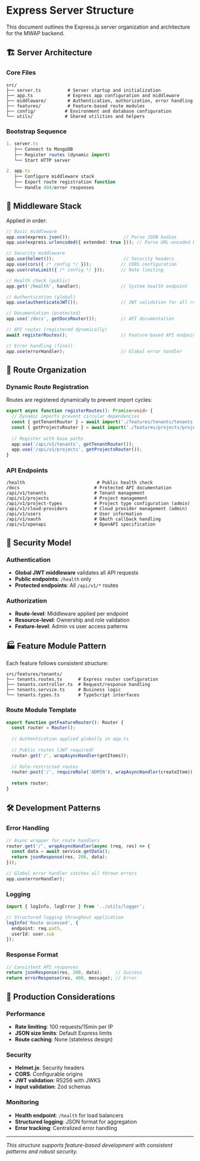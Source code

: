 # Express Server Structure

This document outlines the Express.js server organization and architecture for the MWAP backend.

## 🏗️ Server Architecture

### Core Files
```
src/
├── server.ts          # Server startup and initialization
├── app.ts             # Express app configuration and middleware
├── middleware/        # Authentication, authorization, error handling
├── features/          # Feature-based route modules
├── config/           # Environment and database configuration
└── utils/            # Shared utilities and helpers
```

### Bootstrap Sequence
```typescript
1. server.ts
   ├── Connect to MongoDB
   ├── Register routes (dynamic import)
   └── Start HTTP server

2. app.ts
   ├── Configure middleware stack
   ├── Export route registration function
   └── Handle 404/error responses
```

## 🔧 Middleware Stack

Applied in order:

```typescript
// Basic middleware
app.use(express.json());                    // Parse JSON bodies
app.use(express.urlencoded({ extended: true })); // Parse URL-encoded bodies

// Security middleware
app.use(helmet());                          // Security headers
app.use(cors({ /* config */ }));           // CORS configuration
app.use(rateLimit({ /* config */ }));      // Rate limiting

// Health check (public)
app.get('/health', handler);               // System health endpoint

// Authentication (global)
app.use(authenticateJWT());                // JWT validation for all routes

// Documentation (protected)
app.use('/docs', getDocsRouter());         // API documentation

// API routes (registered dynamically)
await registerRoutes();                    // Feature-based API endpoints

// Error handling (final)
app.use(errorHandler);                     // Global error handler
```

## 📡 Route Organization

### Dynamic Route Registration
Routes are registered dynamically to prevent import cycles:

```typescript
export async function registerRoutes(): Promise<void> {
  // Dynamic imports prevent circular dependencies
  const { getTenantRouter } = await import('./features/tenants/tenants.routes');
  const { getProjectsRouter } = await import('./features/projects/projects.routes');
  
  // Register with base paths
  app.use('/api/v1/tenants', getTenantRouter());
  app.use('/api/v1/projects', getProjectsRouter());
}
```

### API Endpoints
```
/health                           # Public health check
/docs                            # Protected API documentation
/api/v1/tenants                  # Tenant management
/api/v1/projects                 # Project management
/api/v1/project-types            # Project type configuration (admin)
/api/v1/cloud-providers          # Cloud provider management (admin)
/api/v1/users                    # User information
/api/v1/oauth                    # OAuth callback handling
/api/v1/openapi                  # OpenAPI specification
```

## 🔐 Security Model

### Authentication
- **Global JWT middleware** validates all API requests
- **Public endpoints**: `/health` only
- **Protected endpoints**: All `/api/v1/*` routes

### Authorization
- **Route-level**: Middleware applied per endpoint
- **Resource-level**: Ownership and role validation
- **Feature-level**: Admin vs user access patterns

## 🏭 Feature Module Pattern

Each feature follows consistent structure:

```
src/features/tenants/
├── tenants.routes.ts      # Express router configuration
├── tenants.controller.ts  # Request/response handling
├── tenants.service.ts     # Business logic
└── tenants.types.ts       # TypeScript interfaces
```

### Route Module Template
```typescript
export function getFeatureRouter(): Router {
  const router = Router();
  
  // Authentication applied globally in app.ts
  
  // Public routes (JWT required)
  router.get('/', wrapAsyncHandler(getItems));
  
  // Role-restricted routes
  router.post('/', requireRole('ADMIN'), wrapAsyncHandler(createItem));
  
  return router;
}
```

## 🛠️ Development Patterns

### Error Handling
```typescript
// Async wrapper for route handlers
router.get('/', wrapAsyncHandler(async (req, res) => {
  const data = await service.getData();
  return jsonResponse(res, 200, data);
}));

// Global error handler catches all thrown errors
app.use(errorHandler);
```

### Logging
```typescript
import { logInfo, logError } from '../utils/logger';

// Structured logging throughout application
logInfo('Route accessed', { 
  endpoint: req.path, 
  userId: user.sub 
});
```

### Response Format
```typescript
// Consistent API responses
return jsonResponse(res, 200, data);     // Success
return errorResponse(res, 400, message); // Error
```

## 🚀 Production Considerations

### Performance
- **Rate limiting**: 100 requests/15min per IP
- **JSON size limits**: Default Express limits
- **Route caching**: None (stateless design)

### Security
- **Helmet.js**: Security headers
- **CORS**: Configurable origins
- **JWT validation**: RS256 with JWKS
- **Input validation**: Zod schemas

### Monitoring
- **Health endpoint**: `/health` for load balancers
- **Structured logging**: JSON format for aggregation
- **Error tracking**: Centralized error handling

---

*This structure supports feature-based development with consistent patterns and robust security.* 